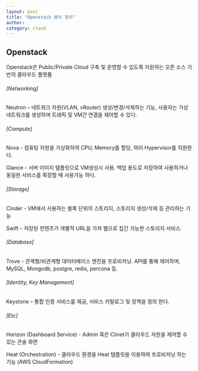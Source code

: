 ```yaml
---
layout: post
title: "Openstack 용어 정리"
author:
category: cloud
---
```



Openstack
---
Openstack은 Public/Private Cloud 구축 및 운영할 수 있도록 지원하는 오픈 소스 기반의 클라우드 플랫폼


###### [Networking]

Neutron – 네트워크 자원(VLAN, vRouter) 생성/변경/삭제하는 기능, 사용자는 가상 네트워크를 생성하며 트래픽 및 VM간 연결을 제어할 수 있다.


###### [Compute]

Nova - 컴퓨팅 자원을 가상화하여 CPU, Memory를 할당, 여러 Hypervisor를 지원한다.

Glance - 서버 이미지 템플릿으로 VM생성시 사용. 백업 용도로 저장하여 사용하거나 동일한 서비스를 확장할 때 사용가능 하다.


###### [Storage]

Cinder - VM에서 사용하는 블록 단위의 스토리지, 스토리지 생성/삭제 등 관리하는 기능

Swift – 저장된 컨텐츠가 개별적 URL을 가져 웹으로 접간 가능한 스토리지 서비스.


###### [Database]

Trove - 관계형/비관계형 데이터베이스 엔진을 프로비저닝. API를 통해 제어하며, MySQL, Mongodb, postgre, redis, percona 등.




###### [Identity, Key Management]

Keystone – 통합 인증 서비스를 제공, 서비스 카탈로그 및 정책을 정의 한다.

###### [Etc]

Horizon (Dashboard Service) - Admin 혹은 Clinet가 클라우드 자원을 제어할 수 있는 콘솔 화면

Heat (Orchestration) - 클라우드 환경을 Heat 템플릿을 이용하여 프로비저닝 하는 기능 (AWS CloudFormation)
